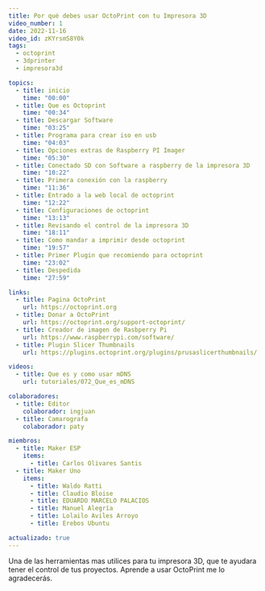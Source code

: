 ```yaml
---
title: Por qué debes usar OctoPrint con tu Impresora 3D
video_number: 1
date: 2022-11-16
video_id: zKYrsmS8Y0k
tags:
  - octoprint
  - 3dprinter
  - impresora3d

topics:
  - title: inicio
    time: "00:00"
  - title: Que es Octoprint
    time: "00:34"
  - title: Descargar Software
    time: "03:25"
  - title: Programa para crear iso en usb
    time: "04:03"
  - title: Opciones extras de Raspberry PI Imager
    time: "05:30"
  - title: Conectado SD con Software a raspberry de la impresora 3D
    time: "10:22"
  - title: Primera conexión con la raspberry
    time: "11:36"
  - title: Entrado a la web local de octoprint
    time: "12:22"
  - title: Configuraciones de octoprint
    time: "13:13"
  - title: Revisando el control de la impresora 3D
    time: "18:11"
  - title: Como mandar a imprimir desde octoprint
    time: "19:57"
  - title: Primer Plugin que recomiendo para octoprint
    time: "23:02"
  - title: Despedida
    time: "27:59"

links:
  - title: Pagina OctoPrint
    url: https://octoprint.org
  - title: Donar a OctoPrint
    url: https://octoprint.org/support-octoprint/
  - title: Creador de imagen de Rasbperry Pi
    url: https://www.raspberrypi.com/software/
  - title: Plugin Slicer Thumbnails
    url: https://plugins.octoprint.org/plugins/prusaslicerthumbnails/

videos:
  - title: Que es y como usar mDNS
    url: tutoriales/072_Que_es_mDNS

colaboradores:
  - title: Editor
    colaborador: ingjuan
  - title: Camarografa
    colaborador: paty

miembros:
  - title: Maker ESP
    items:
      - title: Carlos Olivares Santis
  - title: Maker Uno
    items:
      - title: Waldo Ratti
      - title: Claudio Bloise
      - title: EDUARDO MARCELO PALACIOS
      - title: Manuel Alegría
      - title: Lolailo Aviles Arroyo
      - title: Erebos Ubuntu

actualizado: true
---
```


Una de las herramientas mas utilices para tu impresora 3D, que te ayudara tener el control de tus proyectos. Aprende a usar OctoPrint me lo agradecerás.
